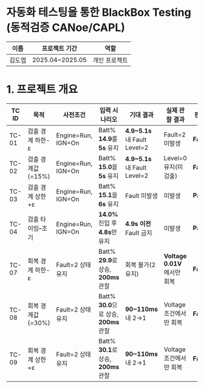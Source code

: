 자동화 테스팅을 통한 BlackBox Testing (동적검증 CANoe/CAPL)
=====================
|이름|프로젝트 기간|역할|
|---|------------|------|
|김도엽|2025.04~2025.05|개인 프로젝트|

# 1. 프로젝트 개요




| TC ID | 목적           | 사전조건               | 입력 시나리오                           | 기대 결과                        | 실제 관찰 결과                | 판정       |
| ----- | ------------ | ------------------ | --------------------------------- | ---------------------------- | ----------------------- | -------- |
| TC-01   | 검출 경계 하한-ε   | Engine=Run, IGN=On | Batt% **14.9**를 **5s** 유지         | **4.9~5.1s** 내 Fault Level=2 | Fault=2 미발생             | **Fail** |
| TC-02   | 검출 경계값(=15%) | Engine=Run, IGN=On | Batt% **15.0**을 **5s** 유지         | **4.9~5.1s** 내 Fault Level=2 | Level=0 유지(미검출)         | **Fail** |
| TC-03   | 검출 경계 상한+ε   | Engine=Run, IGN=On | Batt% **15.1**을 **6s** 유지         | Fault 미발생                    | 미발생                     | **Pass** |
| TC-04   | 검출 타이밍–조기    | Engine=Run, IGN=On | **14.0%** 진입 후 **4.8s**만 유지       | **4.9s 이전** Fault 금지         | 미발생                     | **Pass** |
| TC-07   | 회복 경계 하한-ε   | Fault=2 상태 유지      | Batt% **29.9**로 상승, **200ms** 관찰  | 회복 불가(2 유지)                  | **Voltage 0.01V**에서만 회복 | **Fail** |
| TC-08   | 회복 경계값(=30%) | Fault=2 상태 유지      | Batt% **30.0**으로 상승, **200ms** 관찰 | **90~110ms** 내 2→1           | Voltage 조건에서만 회복        | **Fail** |
| TC-09   | 회복 경계 상한+ε   | Fault=2 상태 유지      | Batt% **30.1**로 상승, **200ms** 관찰  | **90~110ms** 내 2→1           | Voltage 조건에서만 회복        | **Fail** |
